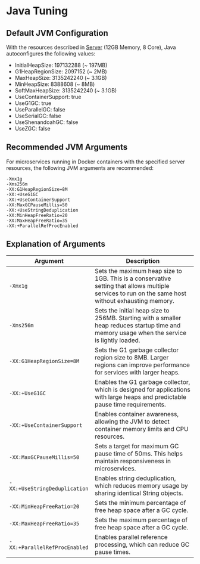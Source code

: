 # Java Tuning

## Default JVM Configuration

With the resources described in [Server](Server.md#resources) (12GB Memory, 8 Core), Java autoconfigures the following values:

- InitialHeapSize: 197132288 (~ 197MB)
- G1HeapRegionSize: 2097152 (~ 2MB)
- MaxHeapSize: 3135242240 (~ 3.1GB)
- MinHeapSize: 8388608 (~ 8MB)
- SoftMaxHeapSize: 3135242240 (~ 3.1GB)
- UseContainerSupport: true
- UseG1GC: true
- UseParallelGC: false
- UseSerialGC: false
- UseShenandoahGC: false
- UseZGC: false

## Recommended JVM Arguments

For microservices running in Docker containers with the specified server resources, the following JVM arguments are recommended:

```
-Xmx1g
-Xms256m
-XX:G1HeapRegionSize=8M
-XX:+UseG1GC
-XX:+UseContainerSupport
-XX:MaxGCPauseMillis=50
-XX:+UseStringDeduplication
-XX:MinHeapFreeRatio=20
-XX:MaxHeapFreeRatio=35
-XX:+ParallelRefProcEnabled
```

## Explanation of Arguments

| Argument | Description |
|----------|-------------|
| `-Xmx1g` | Sets the maximum heap size to 1GB. This is a conservative setting that allows multiple services to run on the same host without exhausting memory. |
| `-Xms256m` | Sets the initial heap size to 256MB. Starting with a smaller heap reduces startup time and memory usage when the service is lightly loaded. |
| `-XX:G1HeapRegionSize=8M` | Sets the G1 garbage collector region size to 8MB. Larger regions can improve performance for services with larger heaps. |
| `-XX:+UseG1GC` | Enables the G1 garbage collector, which is designed for applications with large heaps and predictable pause time requirements. |
| `-XX:+UseContainerSupport` | Enables container awareness, allowing the JVM to detect container memory limits and CPU resources. |
| `-XX:MaxGCPauseMillis=50` | Sets a target for maximum GC pause time of 50ms. This helps maintain responsiveness in microservices. |
| `-XX:+UseStringDeduplication` | Enables string deduplication, which reduces memory usage by sharing identical String objects. |
| `-XX:MinHeapFreeRatio=20` | Sets the minimum percentage of free heap space after a GC cycle. |
| `-XX:MaxHeapFreeRatio=35` | Sets the maximum percentage of free heap space after a GC cycle. |
| `-XX:+ParallelRefProcEnabled` | Enables parallel reference processing, which can reduce GC pause times. |

